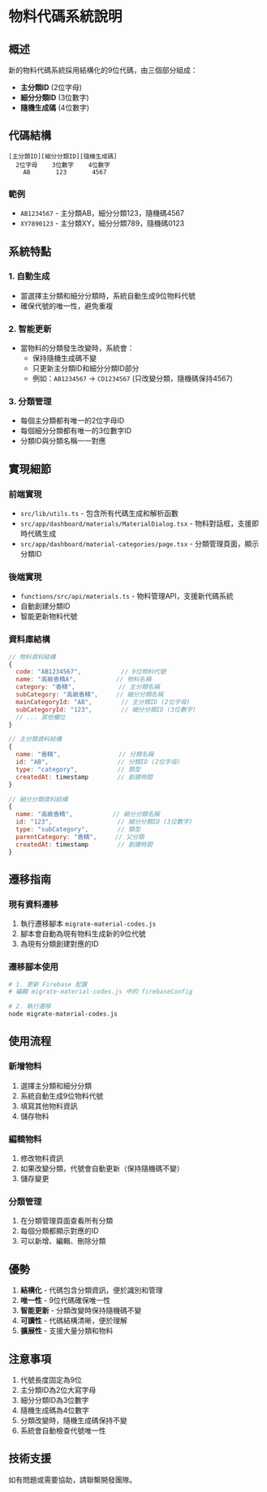 # 物料代碼系統說明

## 概述

新的物料代碼系統採用結構化的9位代碼，由三個部分組成：
- **主分類ID** (2位字母)
- **細分分類ID** (3位數字)  
- **隨機生成碼** (4位數字)

## 代碼結構

```
[主分類ID][細分分類ID][隨機生成碼]
  2位字母    3位數字    4位數字
    AB       123       4567
```

### 範例
- `AB1234567` - 主分類AB，細分分類123，隨機碼4567
- `XY7890123` - 主分類XY，細分分類789，隨機碼0123

## 系統特點

### 1. 自動生成
- 當選擇主分類和細分分類時，系統自動生成9位物料代號
- 確保代號的唯一性，避免重複

### 2. 智能更新
- 當物料的分類發生改變時，系統會：
  - 保持隨機生成碼不變
  - 只更新主分類ID和細分分類ID部分
  - 例如：`AB1234567` → `CD1234567` (只改變分類，隨機碼保持4567)

### 3. 分類管理
- 每個主分類都有唯一的2位字母ID
- 每個細分分類都有唯一的3位數字ID
- 分類ID與分類名稱一一對應

## 實現細節

### 前端實現
- `src/lib/utils.ts` - 包含所有代碼生成和解析函數
- `src/app/dashboard/materials/MaterialDialog.tsx` - 物料對話框，支援即時代碼生成
- `src/app/dashboard/material-categories/page.tsx` - 分類管理頁面，顯示分類ID

### 後端實現
- `functions/src/api/materials.ts` - 物料管理API，支援新代碼系統
- 自動創建分類ID
- 智能更新物料代號

### 資料庫結構
```javascript
// 物料資料結構
{
  code: "AB1234567",           // 9位物料代號
  name: "高級香精A",           // 物料名稱
  category: "香精",            // 主分類名稱
  subCategory: "高級香精",     // 細分分類名稱
  mainCategoryId: "AB",        // 主分類ID (2位字母)
  subCategoryId: "123",        // 細分分類ID (3位數字)
  // ... 其他欄位
}

// 主分類資料結構
{
  name: "香精",                // 分類名稱
  id: "AB",                   // 分類ID (2位字母)
  type: "category",           // 類型
  createdAt: timestamp        // 創建時間
}

// 細分分類資料結構
{
  name: "高級香精",           // 細分分類名稱
  id: "123",                  // 細分分類ID (3位數字)
  type: "subCategory",        // 類型
  parentCategory: "香精",     // 父分類
  createdAt: timestamp        // 創建時間
}
```

## 遷移指南

### 現有資料遷移
1. 執行遷移腳本 `migrate-material-codes.js`
2. 腳本會自動為現有物料生成新的9位代號
3. 為現有分類創建對應的ID

### 遷移腳本使用
```bash
# 1. 更新 Firebase 配置
# 編輯 migrate-material-codes.js 中的 firebaseConfig

# 2. 執行遷移
node migrate-material-codes.js
```

## 使用流程

### 新增物料
1. 選擇主分類和細分分類
2. 系統自動生成9位物料代號
3. 填寫其他物料資訊
4. 儲存物料

### 編輯物料
1. 修改物料資訊
2. 如果改變分類，代號會自動更新（保持隨機碼不變）
3. 儲存變更

### 分類管理
1. 在分類管理頁面查看所有分類
2. 每個分類都顯示對應的ID
3. 可以新增、編輯、刪除分類

## 優勢

1. **結構化** - 代碼包含分類資訊，便於識別和管理
2. **唯一性** - 9位代碼確保唯一性
3. **智能更新** - 分類改變時保持隨機碼不變
4. **可讀性** - 代碼結構清晰，便於理解
5. **擴展性** - 支援大量分類和物料

## 注意事項

1. 代號長度固定為9位
2. 主分類ID為2位大寫字母
3. 細分分類ID為3位數字
4. 隨機生成碼為4位數字
5. 分類改變時，隨機生成碼保持不變
6. 系統會自動檢查代號唯一性

## 技術支援

如有問題或需要協助，請聯繫開發團隊。
